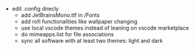 + edit .config direcly
    + add JetBrainsMono.ttf in /Fonts
    + add rofi functionalities like wallpaper changing
    + use local vscode themes instead of leaning on vscode marketplace
    + do mimeapps.list for file associations
    + sync all software with at least two themes: light and dark